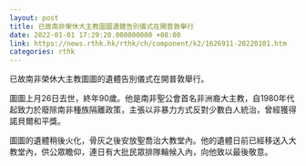 ```yaml
---
layout: post
title: 已故南非榮休大主教圖圖遺體告別儀式在開普敦舉行
date: 2022-01-01 17:29:20.000000000 +08:00
link: https://news.rthk.hk/rthk/ch/component/k2/1626911-20220101.htm
categories: rthk
---
```


已故南非榮休大主教圖圖的遺體告別儀式在開普敦舉行。

圖圖上月26日去世，終年90歲。他是南非聖公會首名非洲裔大主教，自1980年代起致力於廢除南非種族隔離政策，主張以非暴力方式反對少數白人統治，曾經獲得諾貝爾和平獎。

圖圖的遺體稍後火化，骨灰之後安放聖喬治大教堂內。他的遺體日前已經移送入大教堂內，供公眾瞻仰，連日有大批民眾排隊輪候入內，向他致以最後敬意。
